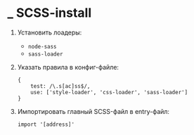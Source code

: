 # \_ SCSS-install

1. Установить лоадеры:
   - `node-sass`
   - `sass-loader`
1. Указать правила в конфиг-файле:

   ```
   {
       test: /\.s[ac]ss$/,
       use: ['style-loader', 'css-loader', 'sass-loader']
   }
   ```

1. Импортировать главный SCSS-файл в entry-файл:

   ```
   import '[address]'
   ```
